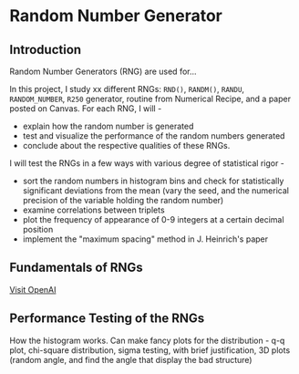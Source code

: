 # Random Number Generator

## Introduction 
Random Number Generators (RNG) are used for...

In this project, I study xx different RNGs: `RND()`, `RANDM()`, `RANDU`, `RANDOM_NUMBER`, `R250` generator, routine from Numerical Recipe, and a paper posted on Canvas. For each RNG, I will - 
- explain how the random number is generated
- test and visualize the performance of the random numbers generated
- conclude about the respective qualities of these RNGs. 

I will test the RNGs in a few ways with various degree of statistical rigor -
- sort the random numbers in histogram bins and check for statistically significant deviations from the mean (vary the seed, and the numerical precision of the variable holding the random number)
- examine correlations between triplets
- plot the frequency of appearance of 0-9 integers at a certain decimal position
- implement the "maximum spacing" method in J. Heinrich's paper

## Fundamentals of RNGs
[Visit OpenAI](https://www.openai.com)

## Performance Testing of the RNGs
How the histogram works. 
Can make fancy plots for the distribution - q-q plot, chi-square distribution, sigma testing, with brief justification, 3D plots (random angle, and find the angle that display the bad structure) 
